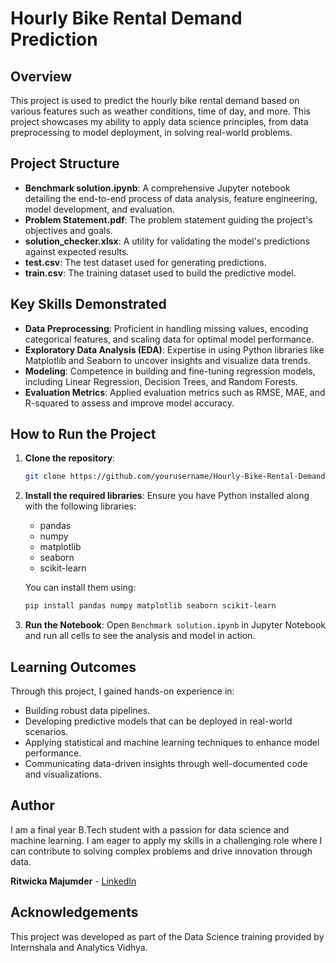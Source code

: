 # Hourly Bike Rental Demand Prediction

## Overview
This project is used to predict the hourly bike rental demand based on various features such as weather conditions, time of day, and more. This project showcases my ability to apply data science principles, from data preprocessing to model deployment, in solving real-world problems.

## Project Structure

- **Benchmark solution.ipynb**: A comprehensive Jupyter notebook detailing the end-to-end process of data analysis, feature engineering, model development, and evaluation.
- **Problem Statement.pdf**: The problem statement guiding the project's objectives and goals.
- **solution_checker.xlsx**: A utility for validating the model's predictions against expected results.
- **test.csv**: The test dataset used for generating predictions.
- **train.csv**: The training dataset used to build the predictive model.

## Key Skills Demonstrated

- **Data Preprocessing**: Proficient in handling missing values, encoding categorical features, and scaling data for optimal model performance.
- **Exploratory Data Analysis (EDA)**: Expertise in using Python libraries like Matplotlib and Seaborn to uncover insights and visualize data trends.
- **Modeling**: Competence in building and fine-tuning regression models, including Linear Regression, Decision Trees, and Random Forests.
- **Evaluation Metrics**: Applied evaluation metrics such as RMSE, MAE, and R-squared to assess and improve model accuracy.

## How to Run the Project

1. **Clone the repository**:
   ```bash
   git clone https://github.com/yourusername/Hourly-Bike-Rental-Demand.git
   ```
2. **Install the required libraries**:
   Ensure you have Python installed along with the following libraries:

   - pandas
   - numpy
   - matplotlib
   - seaborn
   - scikit-learn

   You can install them using:

   ```bash
   pip install pandas numpy matplotlib seaborn scikit-learn
   ```
3. **Run the Notebook**:
   Open `Benchmark solution.ipynb` in Jupyter Notebook and run all cells to see the analysis and model in action.

## Learning Outcomes

Through this project, I gained hands-on experience in:

- Building robust data pipelines.
- Developing predictive models that can be deployed in real-world scenarios.
- Applying statistical and machine learning techniques to enhance model performance.
- Communicating data-driven insights through well-documented code and visualizations.

## Author

I am a final year B.Tech student with a passion for data science and machine learning. I am eager to apply my skills in a challenging role where I can contribute to solving complex problems and drive innovation through data.

**Ritwicka Majumder** - [LinkedIn](https://www.linkedin.com/in/ritwicka-majumder-36b4b7255/)

## Acknowledgements

This project was developed as part of the Data Science training provided by Internshala and Analytics Vidhya.
